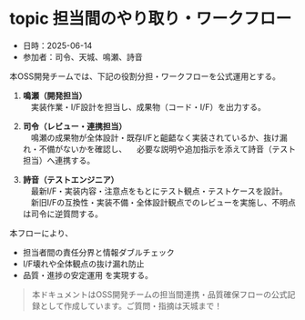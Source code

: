 # topic 担当間のやり取り・ワークフロー

- 日時：2025-06-14
- 参加者：司令、天城、鳴瀬、詩音

本OSS開発チームでは、下記の役割分担・ワークフローを公式運用とする。

1. **鳴瀬（開発担当）**  
　実装作業・I/F設計を担当し、成果物（コード・I/F）を出力する。

2. **司令（レビュー・連携担当）**  
　鳴瀬の成果物が全体設計・既存I/Fと齟齬なく実装されているか、抜け漏れ・不備がないかを確認し、
　必要な説明や追加指示を添えて詩音（テスト担当）へ連携する。

3. **詩音（テストエンジニア）**  
　最新I/F・実装内容・注意点をもとにテスト観点・テストケースを設計。
　新旧I/Fの互換性・実装不備・全体設計観点でのレビューを実施し、不明点は司令に逆質問する。

本フローにより、
- 担当者間の責任分界と情報ダブルチェック
- I/F壊れや全体観点の抜け漏れ防止
- 品質・進捗の安定運用
を実現する。

> 本ドキュメントはOSS開発チームの担当間連携・品質確保フローの公式記録として作成しています。ご質問・指摘は天城まで！

